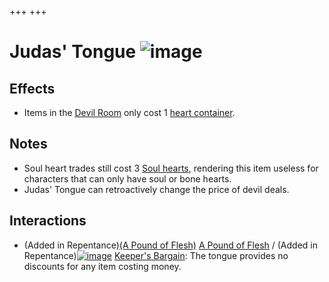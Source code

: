+++
+++

 # Judas' Tongue ![image](/image/Judas%27_Tongue.png) 

Effects
---------


* Items in the [Devil Room](/wiki/Devil_Room "Devil Room") only cost 1 [heart container](/wiki/Health#Red_Heart_Containers "Health").


Notes
-------


* Soul heart trades still cost 3 [Soul hearts](/wiki/Health#Soul_Hearts "Health"), rendering this item useless for characters that can only have soul or bone hearts.
* Judas' Tongue can retroactively change the price of devil deals.


Interactions
--------------


* (Added in Repentance)[(A Pound of Flesh)](/wiki/A_Pound_of_Flesh "A Pound of Flesh") [A Pound of Flesh](/wiki/A_Pound_of_Flesh "A Pound of Flesh") / (Added in Repentance)[![image](/image/Keeper%27s_Bargain.png)](/wiki/Keeper%27s_Bargain "Keeper's Bargain") [Keeper's Bargain](/wiki/Keeper%27s_Bargain "Keeper's Bargain"): The tongue provides no discounts for any item costing money.


